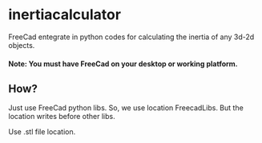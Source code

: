 # inertiacalculator
FreeCad entegrate in python codes for calculating the inertia of any 3d-2d objects.

#### Note: You must have FreeCad on your desktop or working platform.

## How?

Just use FreeCad python libs. So, we use location FreecadLibs. But the location writes before other libs.

Use .stl file location.


